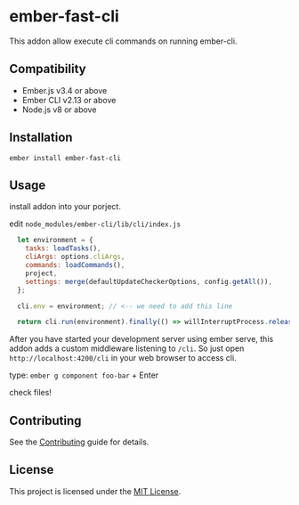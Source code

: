 ember-fast-cli
==============================================================================

This addon allow execute cli commands on running ember-cli.


Compatibility
------------------------------------------------------------------------------

* Ember.js v3.4 or above
* Ember CLI v2.13 or above
* Node.js v8 or above


Installation
------------------------------------------------------------------------------

```
ember install ember-fast-cli
```


Usage
------------------------------------------------------------------------------

install addon into your porject.

edit `node_modules/ember-cli/lib/cli/index.js`

```js
  let environment = {
    tasks: loadTasks(),
    cliArgs: options.cliArgs,
    commands: loadCommands(),
    project,
    settings: merge(defaultUpdateCheckerOptions, config.getAll()),
  };

  cli.env = environment; // <-- we need to add this line

  return cli.run(environment).finally(() => willInterruptProcess.release());
```

After you have started your development server using ember serve, this addon adds a custom middleware listening to `/cli`. So just open `http://localhost:4200/cli` in your web browser to access cli.

type: `ember g component foo-bar` + Enter


check files!

Contributing
------------------------------------------------------------------------------

See the [Contributing](CONTRIBUTING.md) guide for details.


License
------------------------------------------------------------------------------

This project is licensed under the [MIT License](LICENSE.md).
